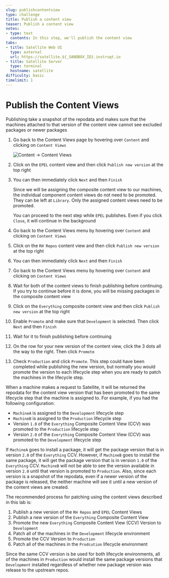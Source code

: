 ```yaml
---
slug: publishcontentview
type: challenge
title: Publish a content view
teaser: Publish a content view
notes:
- type: text
  contents: In this step, we'll publish the content view 
tabs:
- title: Satellite Web UI
  type: external
  url: https://satellite.${_SANDBOX_ID}.instruqt.io
- title: Satellite Server
  type: terminal
  hostname: satellite
difficulty: basic
timelimit: 1
---
```

<!-- markdownlint-disable MD033 -->
Publish the Content Views
=========================

Publishing take a snapshot of the repodata and makes sure that the machines attached to that version of the content view cannot see excluded packages or newer packages

1. Go back to the Content Views page by hovering over `Content` and clicking on `Content Views`

    <img alt="Content -> Content Views" src="../assets/content-content_views.png" />

1. Click on the `EPEL` content view and then click `Publish new version` at the top right

1. You can then immediately click `Next` and then `Finish`

    Since we will be assigning the composite content view to our machines, the individual component content views do not need to be promoted. They can be left at `Library`. Only the assigned content views need to be promoted.

    You can proceed to the next step while `EPEL` publishes. Even if you click `Close`, it will continue in the background

1. Go back to the Content Views menu by hovering over `Content` and clicking on `Content Views`

1. Click on the `RH Repos` content view and then click `Publish new version` at the top right

1. You can then immediately click `Next` and then `Finish`

1. Go back to the Content Views menu by hovering over `Content` and clicking on `Content Views`

1. Wait for both of the content views to finish publishing before continuing. If you try to continue before it is done, you will be missing packages in the composite content view

1. Click on the `Everything` composite content view and then click `Publish new version` at the top right

1. Enable `Promote` and make sure that `Development` is selected. Then click `Next` and then `Finish`

1. Wait for it to finish publishing before continuing

1. On the row for your new version of the content view, click the 3 dots all the way to the right. Then click `Promote`

1. Check `Production` and click `Promote`. This step could have been completed while publishing the new version, but normally you would promote the version to each lifecycle step when you are ready to patch the machines in the lifecycle step.

When a machine makes a request to Satellite, it will be returned the repodata for the content view version that has been promoted to the same lifecycle step that the machine is assigned to. For example, if you had the following configuration:

- `MachineA` is assigned to the `Development` lifecycle step
- `MachineB` is assigned to the `Production` lifecycle step
- Version `1.0` of the `Everything` Composite Content View (CCV) was promoted to the `Production` lifecycle step
- Version `2.0` of the `Everything` Composite Content View (CCV) was promoted to the `Development` lifecycle step

If `MachineA` goes to install a package, it will get the package version that is in version `2.0` of the `Everything` CCV. However, if `MachineB` goes to install the same package, it will get the package version that is in version `1.0` of the `Everything` CCV. `MachineB` will not be able to see the version available in version `2.0` until that version is promoted to `Production`. Also, since each version is a snapshot of the repodata, even if a newer version of the package is released, the neither machine will see it until a new version of the content views are created.

The recommended process for patching using the content views described in this lab is:

1. Publish a new version of the `RH Repos` and `EPEL` Content Views
1. Publish a new version of the `Everything` Composite Content View
1. Promote the new `Everything` Composite Content View (CCV) Version to `Development`
1. Patch all of the machines in the `Development` lifecycle environment
1. Promote the CCV Version to `Production`
1. Patch all of the machines in the `Prodcution` lifecycle environment

Since the same CCV version is be used for both lifecycle environments, all of the machines in `Production` would install the same package versions that `Development` installed regardless of whether new package version was release to the upstream repos.